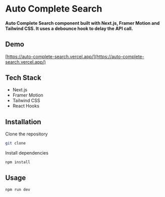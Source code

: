 # Auto Complete Search

#### Auto Complete Search component built with Next.js, Framer Motion and Tailwind CSS. It uses a debounce hook to delay the API call.

## Demo

[https://auto-complete-search.vercel.app/](https://auto-complete-search.vercel.app/)

## Tech Stack

- Next.js
- Framer Motion
- Tailwind CSS
- React Hooks

## Installation

Clone the repository

```bash
git clone
```

Install dependencies

```bash
npm install
```

## Usage

```bash
npm run dev
```